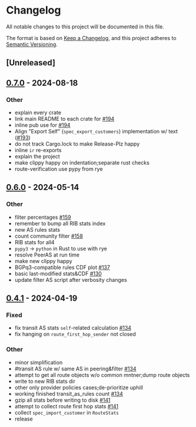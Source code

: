 # Changelog
All notable changes to this project will be documented in this file.

The format is based on [Keep a Changelog](https://keepachangelog.com/en/1.0.0/),
and this project adheres to [Semantic Versioning](https://semver.org/spec/v2.0.0.html).

## [Unreleased]

## [0.7.0](https://github.com/SichangHe/internet_route_verification/compare/route_verification-v0.6.0...route_verification-v0.7.0) - 2024-08-18

### Other
- explain every crate
- link main README to each crate for [#194](https://github.com/SichangHe/internet_route_verification/pull/194)
- inline pub use for [#194](https://github.com/SichangHe/internet_route_verification/pull/194)
- Align "Export Self" (`spec_export_customers`) implementation w/ text ([#193](https://github.com/SichangHe/internet_route_verification/pull/193))
- do not track Cargo.lock to make Release-Plz happy
- inline `ir` re-exports
- explain the project
- make clippy happy on indentation;separate rust checks
- route-verification use pypy from rye

## [0.6.0](https://github.com/SichangHe/internet_route_verification/compare/route_verification-v0.5.0...route_verification-v0.6.0) - 2024-05-14

### Other
- filter percentages [#159](https://github.com/SichangHe/internet_route_verification/pull/159)
- remember to bump all RIB stats index
- new AS rules stats
- count community filter [#158](https://github.com/SichangHe/internet_route_verification/pull/158)
- RIB stats for all4
- `pypy3` → `python` in Rust to use with rye
- resolve PeerAS at run time
- make new clippy happy
- BGPq3-compatible rules CDF plot [#137](https://github.com/SichangHe/internet_route_verification/pull/137)
- basic last-modified stats&CDF [#130](https://github.com/SichangHe/internet_route_verification/pull/130)
- update filter AS script after verbosity changes

## [0.4.1](https://github.com/SichangHe/internet_route_verification/compare/route_verification-v0.4.0...route_verification-v0.4.1) - 2024-04-19

### Fixed
- fix transit AS stats `self`-related calculation [#134](https://github.com/SichangHe/internet_route_verification/pull/134)
- fix hanging on `route_first_hop_sender` not closed

### Other
- minor simplification
- \#transit AS rule w/ same AS in peering&filter [#134](https://github.com/SichangHe/internet_route_verification/pull/134)
- attempt to get all route objects w/o common mntner;dump route objects
- write to new RIB stats dir
- other only provider policies cases;de-prioritize uphill
- working finished transit_as_rules count [#134](https://github.com/SichangHe/internet_route_verification/pull/134)
- gzip all stats before writing to disk [#141](https://github.com/SichangHe/internet_route_verification/pull/141)
- attempt to collect route first hop stats [#141](https://github.com/SichangHe/internet_route_verification/pull/141)
- collect `spec_import_customer` in `RouteStats`
- release
